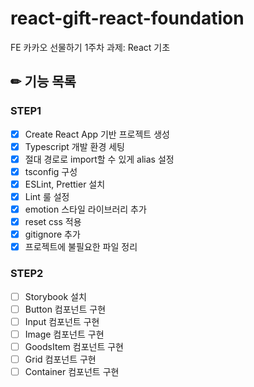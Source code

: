 # react-gift-react-foundation

FE 카카오 선물하기 1주차 과제: React 기초

## ✏ 기능 목록
### STEP1
- [x] Create React App 기반 프로젝트 생성
- [x] Typescript 개발 환경 세팅
- [x] 절대 경로로 import할 수 있게 alias 설정
- [x] tsconfig 구성
- [x] ESLint, Prettier 설치
- [x] Lint 룰 설정
- [x] emotion 스타일 라이브러리 추가
- [x] reset css 적용
- [x] gitignore 추가
- [x] 프로젝트에 불필요한 파일 정리

### STEP2
- [ ] Storybook 설치
- [ ] Button 컴포넌트 구현
- [ ] Input 컴포넌트 구현
- [ ] Image 컴포넌트 구현
- [ ] GoodsItem 컴포넌트 구현
- [ ] Grid 컴포넌트 구현
- [ ] Container 컴포넌트 구현